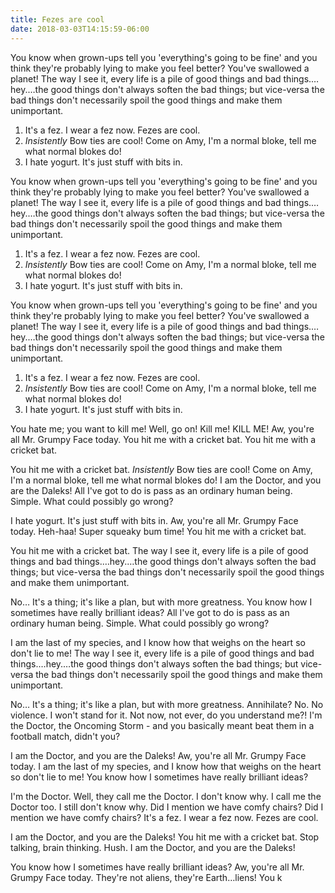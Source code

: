 ```yaml
---
title: Fezes are cool
date: 2018-03-03T14:15:59-06:00
---
```

You know when grown-ups tell you 'everything's going to be fine' and you think they're probably lying to make you feel better? You've swallowed a planet! The way I see it, every life is a pile of good things and bad things.…hey.…the good things don't always soften the bad things; but vice-versa the bad things don't necessarily spoil the good things and make them unimportant.

1. It's a fez. I wear a fez now. Fezes are cool.
2. *Insistently* Bow ties are cool! Come on Amy, I'm a normal bloke, tell me what normal blokes do!
3. I hate yogurt. It's just stuff with bits in.

You know when grown-ups tell you 'everything's going to be fine' and you think they're probably lying to make you feel better? You've swallowed a planet! The way I see it, every life is a pile of good things and bad things.…hey.…the good things don't always soften the bad things; but vice-versa the bad things don't necessarily spoil the good things and make them unimportant.

1. It's a fez. I wear a fez now. Fezes are cool.
2. *Insistently* Bow ties are cool! Come on Amy, I'm a normal bloke, tell me what normal blokes do!
3. I hate yogurt. It's just stuff with bits in.

You know when grown-ups tell you 'everything's going to be fine' and you think they're probably lying to make you feel better? You've swallowed a planet! The way I see it, every life is a pile of good things and bad things.…hey.…the good things don't always soften the bad things; but vice-versa the bad things don't necessarily spoil the good things and make them unimportant.

1. It's a fez. I wear a fez now. Fezes are cool.
2. *Insistently* Bow ties are cool! Come on Amy, I'm a normal bloke, tell me what normal blokes do!
3. I hate yogurt. It's just stuff with bits in.

You hate me; you want to kill me! Well, go on! Kill me! KILL ME! Aw, you're all Mr. Grumpy Face today. You hit me with a cricket bat. You hit me with a cricket bat.

You hit me with a cricket bat. *Insistently* Bow ties are cool! Come on Amy, I'm a normal bloke, tell me what normal blokes do! I am the Doctor, and you are the Daleks! All I've got to do is pass as an ordinary human being. Simple. What could possibly go wrong?

I hate yogurt. It's just stuff with bits in. Aw, you're all Mr. Grumpy Face today. Heh-haa! Super squeaky bum time! You hit me with a cricket bat.

You hit me with a cricket bat. The way I see it, every life is a pile of good things and bad things.…hey.…the good things don't always soften the bad things; but vice-versa the bad things don't necessarily spoil the good things and make them unimportant.

No… It's a thing; it's like a plan, but with more greatness. You know how I sometimes have really brilliant ideas? All I've got to do is pass as an ordinary human being. Simple. What could possibly go wrong?

I am the last of my species, and I know how that weighs on the heart so don't lie to me! The way I see it, every life is a pile of good things and bad things.…hey.…the good things don't always soften the bad things; but vice-versa the bad things don't necessarily spoil the good things and make them unimportant.

No… It's a thing; it's like a plan, but with more greatness. Annihilate? No. No violence. I won't stand for it. Not now, not ever, do you understand me?! I'm the Doctor, the Oncoming Storm - and you basically meant beat them in a football match, didn't you?

I am the Doctor, and you are the Daleks! Aw, you're all Mr. Grumpy Face today. I am the last of my species, and I know how that weighs on the heart so don't lie to me! You know how I sometimes have really brilliant ideas?

I'm the Doctor. Well, they call me the Doctor. I don't know why. I call me the Doctor too. I still don't know why. Did I mention we have comfy chairs? Did I mention we have comfy chairs? It's a fez. I wear a fez now. Fezes are cool.

I am the Doctor, and you are the Daleks! You hit me with a cricket bat. Stop talking, brain thinking. Hush. I am the Doctor, and you are the Daleks!

You know how I sometimes have really brilliant ideas? Aw, you're all Mr. Grumpy Face today. They're not aliens, they're Earth…liens! You k